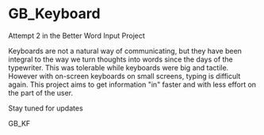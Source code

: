 # GB_Keyboard
Attempt 2 in the Better Word Input Project

Keyboards are not a natural way of communicating, but they have been integral to the way we turn thoughts into words since the days of the typewriter. This was tolerable while keyboards were big and tactile. However with on-screen keyboards on small screens, typing is difficult again. This project aims to get information "in" faster and with less effort on the part of the user. 

Stay tuned for updates

GB_KF
